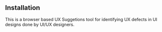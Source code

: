 ## Installation

This is a browser based UX Suggetions tool for identifying UX defects in UI designs done by UI/UX designers.